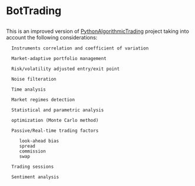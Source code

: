 # BotTrading
##
This is an improved version of [PythonAlgorithmicTrading](https://github.com/Nima-Khodabandelou/PythonAlgorithmicTrading)  project taking into account the following considerations:
      
      Instruments correlation and coefficient of variation
      
      Market-adaptive portfolio management 
      
      Risk/volatility adjusted entry/exit point
      
      Noise filteration

      Time analysis 
      
      Market regimes detection
      
      Statistical and parametric analysis      
      
      optimization (Monte Carlo method)      
      
      Passive/Real-time trading factors
      
         look-ahead bias
         spread
         commission
         swap
      
      Trading sessions
      
      Sentiment analysis      

      
      
      
      
      
      
      
      
      
      
